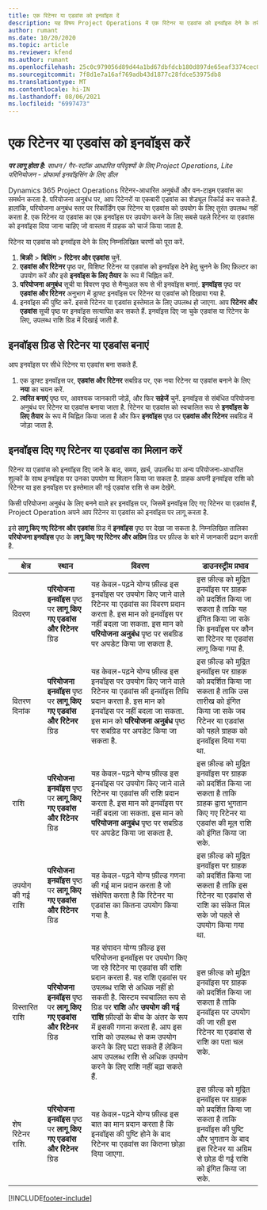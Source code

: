 ```yaml
---
title: एक रिटेनर या एडवांस को इनवॉइस दें
description: यह विषय Project Operations में एक रिटेनर या एडवांस को इनवॉइस देने के तरीके के बारे में जानकारी प्रदान करता है.
author: rumant
ms.date: 10/20/2020
ms.topic: article
ms.reviewer: kfend
ms.author: rumant
ms.openlocfilehash: 25c0c979056d89d44a1bd67dbfdcb180d897de65eaf3374cec0a2dc73c4e3568
ms.sourcegitcommit: 7f8d1e7a16af769adb43d1877c28fdce53975db8
ms.translationtype: MT
ms.contentlocale: hi-IN
ms.lasthandoff: 08/06/2021
ms.locfileid: "6997473"
---
```

# <a name="invoice-a-retainer-or-an-advance"></a>एक रिटेनर या एडवांस को इनवॉइस करें

_**पर लागू होता है:** साधन / गैर-स्टॉक आधारित परिदृश्यों के लिए Project Operations, Lite परिनियोजन - प्रोफार्मा इनवॉइसिंग के लिए डील_

Dynamics 365 Project Operations रिटेनर-आधारित अनुबंधों और वन-टाइम एडवांस का समर्थन करता है. परियोजना अनुबंध पर, आप रिटेनरों या एकबारी एडवांस का शेड्यूल रिकॉर्ड कर सकते हैं. हालांकि, परियोजना अनुबंध स्तर पर रिकॉर्डिंग एक रिटेनर या एडवांस को उपयोग के लिए तुरंत उपलब्ध नहीं करता है. एक रिटेनर या एडवांस का एक इनवॉइस पर उपयोग करने के लिए सबसे पहले रिटेनर या एडवांस को इनवॉइस दिया जाना चाहिए जो वास्तव में ग्राहक को चार्ज किया जाता है.

रिटेनर या एडवांस को इनवॉइस देने के लिए निम्नलिखित चरणों को पूरा करें.

1. **बिक्री** > **बिलिंग** > **रिटेनर और एडवांस** चुनें. 
2. **एडवांस और रिटेनर** पृष्ठ पर, विशिष्ट रिटेनर या एडवांस को इनवॉइस देने हेतु चुनने के लिए फ़िल्टर का उपयोग करें और इसे **इनवॉइस के लिए तैयार** के रूप में चिह्नित करें.
3. **परियोजना अनुबंध** सूची या विवरण पृष्ठ से मैन्युअल रूप से भी इनवॉइस बनाएं. **इनवॉइस** पृष्ठ पर **एडवांस और रिटेनर** अनुभाग में ड्राफ्ट इनवॉइस पर रिटेनर या एडवांस को दिखाया गया है.
4. इनवॉइस की पुष्टि करें. इससे रिटेनर या एडवांस इस्तेमाल के लिए उपलब्ध हो जाएगा. आप **रिटेनर और एडवांस** सूची पृष्ठ पर इनवॉइस सत्यापित कर सकते हैं. इनवॉइस दिए जा चुके एडवांस या रिटेनर के लिए, उपलब्ध राशि ग्रिड में दिखाई जाती है.

## <a name="create-a-retainer-or-advance-from-the-invoice-grid"></a>इनवॉइस ग्रिड से रिटेनर या एडवांस बनाएं

आप इनवॉइस पर सीधे रिटेनर या एडवांस बना सकते हैं.

1. एक ड्राफ्ट इनवॉइस पर, **एडवांस और रिटेनर** सबग्रिड पर, एक नया रिटेनर या एडवांस बनाने के लिए **नया** का चयन करें. 
2. **त्वरित बनाएं** पृष्ठ पर, आवश्यक जानकारी जोड़ें, और फिर **सहेजें** चुनें. इनवॉइस से संबंधित परियोजना अनुबंध पर रिटेनर या एडवांस बनाया जाता है. रिटेनर या एडवांस को स्वचालित रूप से **इनवॉइस के लिए तैयार** के रूप में चिह्नित किया जाता है और फिर **इनवॉइस** पृष्ठ पर **एडवांस और रिटेनर** सबग्रिड में जोड़ा जाता है.

## <a name="reconcile-an-invoiced-retainer-or-advance"></a>इनवॉइस दिए गए रिटेनर या एडवांस का मिलान करें

रिटेनर या एडवांस को इनवॉइस दिए जाने के बाद, समय, ख़र्च, उपलब्धि या अन्य परियोजना-आधारित शुल्कों के साथ इनवॉइस पर उनका उपयोग या मिलान किया जा सकता है. ग्राहक अपनी इनवॉइस राशि को रिटेनर या इस इनवॉइस पर इस्तेमाल की गई एडवांस राशि से कम देखेंगे.

किसी परियोजना अनुबंध के लिए बनने वाले हर इनवॉइस पर, जिसमें इनवॉइस दिए गए रिटेनर या एडवांस हैं, Project Operation अपने आप रिटेनर या एडवांस को इनवॉइस पर लागू करता है.

इसे **लागू किए गए रिटेनर और एडवांस** ग्रिड में **इनवॉइस** पृष्ठ पर देखा जा सकता है. निम्नलिखित तालिका **परियोजना इनवॉइस** पृष्ठ के **लागू किए गए रिटेनर और अग्रिम** ग्रिड पर फ़ील्ड के बारे में जानकारी प्रदान करती है.

| क्षेत्र | स्थान | विवरण | डाउनस्ट्रीम प्रभाव |
| --- | --- | --- | --- |
| विवरण | **परियोजना इनवॉइस** पृष्ठ पर **लागू किए गए एडवांस और रिटेनर** ग्रिड |यह केवल-पढ़ने योग्य फ़ील्ड इस इनवॉइस पर उपयोग किए जाने वाले रिटेनर या एडवांस का विवरण प्रदान करता है. इस मान को इनवॉइस पर नहीं बदला जा सकता. इस मान को **परियोजना अनुबंध** पृष्ठ पर सबग्रिड पर अपडेट किया जा सकता है. | इस फ़ील्ड को मुद्रित इनवॉइस पर ग्राहक को प्रदर्शित किया जा सकता है ताकि यह इंगित किया जा सके कि इनवॉइस पर कौन सा रिटेनर या एडवांस लागू किया गया है. |
| वितरण दिनांक | **परियोजना इनवॉइस** पृष्ठ पर **लागू किए गए एडवांस और रिटेनर** ग्रिड  | यह केवल-पढ़ने योग्य फ़ील्ड इस इनवॉइस पर उपयोग किए जाने वाले रिटेनर या एडवांस की इनवॉइस तिथि प्रदान करता है. इस मान को इनवॉइस पर नहीं बदला जा सकता. इस मान को **परियोजना अनुबंध** पृष्ठ पर सबग्रिड पर अपडेट किया जा सकता है. | इस फ़ील्ड को मुद्रित इनवॉइस पर ग्राहक को प्रदर्शित किया जा सकता है ताकि उस तारीख को इंगित किया जा सके जब रिटेनर या एडवांस को पहले ग्राहक को इनवॉइस दिया गया था. |
| राशि | **परियोजना इनवॉइस** पृष्ठ पर **लागू किए गए एडवांस और रिटेनर** ग्रिड  | यह केवल-पढ़ने योग्य फ़ील्ड इस इनवॉइस पर उपयोग किए जाने वाले रिटेनर या एडवांस की राशि प्रदान करता है. इस मान को इनवॉइस पर नहीं बदला जा सकता. इस मान को **परियोजना अनुबंध** पृष्ठ पर सबग्रिड पर अपडेट किया जा सकता है. | इस फ़ील्ड को मुद्रित इनवॉइस पर ग्राहक को प्रदर्शित किया जा सकता है ताकि ग्राहक द्वारा भुगतान किए गए रिटेनर या एडवांस की मूल राशि को इंगित किया जा सके. |
| उपयोग की गई राशि | **परियोजना इनवॉइस** पृष्ठ पर **लागू किए गए एडवांस और रिटेनर** ग्रिड  | यह केवल-पढ़ने योग्य फ़ील्ड गणना की गई मान प्रदान करता है जो संक्षेपित करता है कि रिटेनर या एडवांस का कितना उपयोग किया गया है. | इस फ़ील्ड को मुद्रित इनवॉइस पर ग्राहक को प्रदर्शित किया जा सकता है ताकि इस रिटेनर या एडवांस से राशि का संकेत मिल सके जो पहले से उपयोग किया गया था. |
| विस्तारित राशि | **परियोजना इनवॉइस** पृष्ठ पर **लागू किए गए एडवांस और रिटेनर** ग्रिड  | यह संपादन योग्य फ़ील्ड इस परियोजना इनवॉइस पर उपयोग किए जा रहे रिटेनर या एडवांस की राशि प्रदान करता है. यह राशि एडवांस पर उपलब्ध राशि से अधिक नहीं हो सकती है. सिस्टम स्वचालित रूप से ग्रिड पर **राशि** और **उपयोग की गई राशि** फ़ील्डों के बीच के अंतर के रूप में इसकी गणना करता है. आप इस राशि को उपलब्ध से कम उपयोग करने के लिए घटा सकते हैं लेकिन आप उपलब्ध राशि से अधिक उपयोग करने के लिए राशि नहीं बढ़ा सकते हैं. | इस फ़ील्ड को मुद्रित इनवॉइस पर ग्राहक को प्रदर्शित किया जा सकता है ताकि इनवॉइस पर उपयोग की जा रही इस रिटेनर या एडवांस से राशि का पता चल सके. |
| शेष रिटेनर राशि. | **परियोजना इनवॉइस** पृष्ठ पर **लागू किए गए एडवांस और रिटेनर** ग्रिड  | यह केवल-पढ़ने योग्य फ़ील्ड इस बात का मान प्रदान करता है कि इनवॉइस की पुष्टि होने के बाद रिटेनर या एडवांस का कितना छोड़ा दिया जाएगा. | इस फ़ील्ड को मुद्रित इनवॉइस पर ग्राहक को प्रदर्शित किया जा सकता है ताकि इनवॉइस की पुष्टि और भुगतान के बाद इस रिटेनर या अग्रिम से छोड़ दी गई राशि को इंगित किया जा सके. |


[!INCLUDE[footer-include](../../includes/footer-banner.md)]